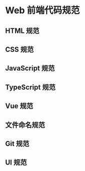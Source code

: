 # Web 前端代码规范

## HTML 规范

## CSS 规范

## JavaScript 规范

## TypeScript 规范

## Vue 规范

## 文件命名规范

## Git 规范

## UI 规范
